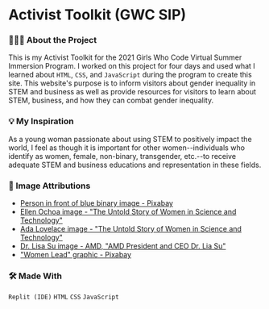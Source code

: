 # Activist Toolkit (GWC SIP)

### 👩🏽‍💻 About the Project
This is my Activist Toolkit for the 2021 Girls Who Code Virtual Summer Immersion Program. I worked on this project for four days and used what I learned about `HTML`, `CSS`, and `JavaScript` during the program to create this site. This website's purpose is to inform visitors about gender inequality in STEM and business as well as provide resources for visitors to learn about STEM, business, and how they can combat gender inequality.

### 💡 My Inspiration
As a young woman passionate about using STEM to positively impact the world, I feel as though it is important for other women--individuals who identify as women, female, non-binary, transgender, etc.--to receive adequate STEM and business educations and representation in these fields.

### 📸 Image Attributions
- [Person in front of blue binary image - Pixabay](https://cdn.pixabay.com/photo/2016/04/13/19/20/binary-1327493_960_720.jpg)
- [Ellen Ochoa image - "The Untold Story of Women in Science and Technology"](https://obamawhitehouse.archives.gov/sites/default/files/image/nsf_ellenochoa_square.jpg)
- [Ada Lovelace image - "The Untold Story of Women in Science and Technology"](https://obamawhitehouse.archives.gov/sites/default/files/women-in-stem/ada-lovelace.jpg)
- [Dr. Lisa Su image - AMD, "AMD President and CEO Dr. Lia Su"](https://www.amd.com/system/files/101969-amd-executive-lisa-su-formal-1260x709.jpg)
- ["Women Lead" graphic - Pixabay](https://cdn.pixabay.com/photo/2014/09/20/09/23/businesswoman-453487_960_720.jpg)

### 🛠 Made With
`Replit (IDE)` `HTML` `CSS` `JavaScript`
